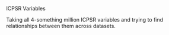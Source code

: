 ICPSR Variables

Taking all 4-something million ICPSR variables and trying to find relationships between them across datasets.
